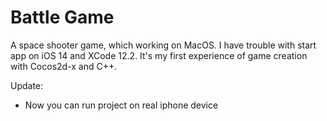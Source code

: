 # Battle Game
A space shooter game, which working on MacOS. I have trouble with start app on iOS 14 and XCode 12.2.
It's my first experience of game creation with Cocos2d-x and C++.

Update:
- Now you can run project on real iphone device
